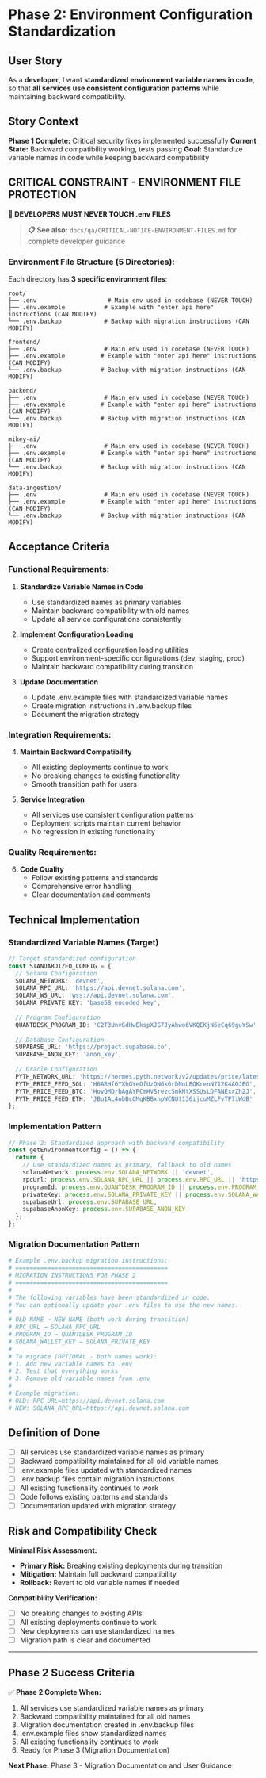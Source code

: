 # Phase 2: Environment Configuration Standardization

## User Story

As a **developer**,
I want **standardized environment variable names in code**,
so that **all services use consistent configuration patterns** while maintaining backward compatibility.

## Story Context

**Phase 1 Complete:** Critical security fixes implemented successfully
**Current State:** Backward compatibility working, tests passing
**Goal:** Standardize variable names in code while keeping backward compatibility

## CRITICAL CONSTRAINT - ENVIRONMENT FILE PROTECTION

**🚨 DEVELOPERS MUST NEVER TOUCH .env FILES**

> **📋 See also:** `docs/qa/CRITICAL-NOTICE-ENVIRONMENT-FILES.md` for complete developer guidance

### Environment File Structure (5 Directories):
Each directory has **3 specific environment files**:

```
root/
├── .env                    # Main env used in codebase (NEVER TOUCH)
├── .env.example           # Example with "enter api here" instructions (CAN MODIFY)
└── .env.backup            # Backup with migration instructions (CAN MODIFY)

frontend/
├── .env                   # Main env used in codebase (NEVER TOUCH)
├── .env.example          # Example with "enter api here" instructions (CAN MODIFY)
└── .env.backup           # Backup with migration instructions (CAN MODIFY)

backend/
├── .env                   # Main env used in codebase (NEVER TOUCH)
├── .env.example          # Example with "enter api here" instructions (CAN MODIFY)
└── .env.backup           # Backup with migration instructions (CAN MODIFY)

mikey-ai/
├── .env                   # Main env used in codebase (NEVER TOUCH)
├── .env.example          # Example with "enter api here" instructions (CAN MODIFY)
└── .env.backup           # Backup with migration instructions (CAN MODIFY)

data-ingestion/
├── .env                   # Main env used in codebase (NEVER TOUCH)
├── .env.example          # Example with "enter api here" instructions (CAN MODIFY)
└── .env.backup           # Backup with migration instructions (CAN MODIFY)
```

## Acceptance Criteria

### **Functional Requirements:**

1. **Standardize Variable Names in Code**
   - Use standardized names as primary variables
   - Maintain backward compatibility with old names
   - Update all service configurations consistently

2. **Implement Configuration Loading**
   - Create centralized configuration loading utilities
   - Support environment-specific configurations (dev, staging, prod)
   - Maintain backward compatibility during transition

3. **Update Documentation**
   - Update .env.example files with standardized variable names
   - Create migration instructions in .env.backup files
   - Document the migration strategy

### **Integration Requirements:**

4. **Maintain Backward Compatibility**
   - All existing deployments continue to work
   - No breaking changes to existing functionality
   - Smooth transition path for users

5. **Service Integration**
   - All services use consistent configuration patterns
   - Deployment scripts maintain current behavior
   - No regression in existing functionality

### **Quality Requirements:**

6. **Code Quality**
   - Follow existing patterns and standards
   - Comprehensive error handling
   - Clear documentation and comments

## Technical Implementation

### **Standardized Variable Names (Target)**

```typescript
// Target standardized configuration
const STANDARDIZED_CONFIG = {
  // Solana Configuration
  SOLANA_NETWORK: 'devnet',
  SOLANA_RPC_URL: 'https://api.devnet.solana.com',
  SOLANA_WS_URL: 'wss://api.devnet.solana.com',
  SOLANA_PRIVATE_KEY: 'base58_encoded_key',
  
  // Program Configuration
  QUANTDESK_PROGRAM_ID: 'C2T3UnvGdHwEkspXJG7JyAhwo6VKQEKjN6eCq69guYSw',
  
  // Database Configuration
  SUPABASE_URL: 'https://project.supabase.co',
  SUPABASE_ANON_KEY: 'anon_key',
  
  // Oracle Configuration
  PYTH_NETWORK_URL: 'https://hermes.pyth.network/v2/updates/price/latest',
  PYTH_PRICE_FEED_SOL: 'H6ARHf6YXhGYeQfUzQNGk6rDNnLBQKrenN712K4AQJEG',
  PYTH_PRICE_FEED_BTC: 'HovQMDrbAgAYPCmHVSrezcSmkMtXSSUsLDFANExrZh2J',
  PYTH_PRICE_FEED_ETH: 'JBu1AL4obBcCMqKBBxhpWCNUt136ijcuMZLFvTP7iWdB'
};
```

### **Implementation Pattern**

```typescript
// Phase 2: Standardized approach with backward compatibility
const getEnvironmentConfig = () => {
  return {
    // Use standardized names as primary, fallback to old names
    solanaNetwork: process.env.SOLANA_NETWORK || 'devnet',
    rpcUrl: process.env.SOLANA_RPC_URL || process.env.RPC_URL || 'https://api.devnet.solana.com',
    programId: process.env.QUANTDESK_PROGRAM_ID || process.env.PROGRAM_ID || 'C2T3UnvGdHwEkspXJG7JyAhwo6VKQEKjN6eCq69guYSw',
    privateKey: process.env.SOLANA_PRIVATE_KEY || process.env.SOLANA_WALLET_KEY,
    supabaseUrl: process.env.SUPABASE_URL,
    supabaseAnonKey: process.env.SUPABASE_ANON_KEY
  };
};
```

### **Migration Documentation Pattern**

```bash
# Example .env.backup migration instructions:
# ===========================================
# MIGRATION INSTRUCTIONS FOR PHASE 2
# ===========================================
# 
# The following variables have been standardized in code.
# You can optionally update your .env files to use the new names.
# 
# OLD NAME → NEW NAME (both work during transition)
# RPC_URL → SOLANA_RPC_URL
# PROGRAM_ID → QUANTDESK_PROGRAM_ID
# SOLANA_WALLET_KEY → SOLANA_PRIVATE_KEY
# 
# To migrate (OPTIONAL - both names work):
# 1. Add new variable names to .env
# 2. Test that everything works
# 3. Remove old variable names from .env
# 
# Example migration:
# OLD: RPC_URL=https://api.devnet.solana.com
# NEW: SOLANA_RPC_URL=https://api.devnet.solana.com
```

## Definition of Done

- [ ] All services use standardized variable names as primary
- [ ] Backward compatibility maintained for all old variable names
- [ ] .env.example files updated with standardized names
- [ ] .env.backup files contain migration instructions
- [ ] All existing functionality continues to work
- [ ] Code follows existing patterns and standards
- [ ] Documentation updated with migration strategy

## Risk and Compatibility Check

**Minimal Risk Assessment:**
- **Primary Risk:** Breaking existing deployments during transition
- **Mitigation:** Maintain full backward compatibility
- **Rollback:** Revert to old variable names if needed

**Compatibility Verification:**
- [ ] No breaking changes to existing APIs
- [ ] All existing deployments continue to work
- [ ] New deployments can use standardized names
- [ ] Migration path is clear and documented

---

## Phase 2 Success Criteria

✅ **Phase 2 Complete When:**
1. All services use standardized variable names as primary
2. Backward compatibility maintained for all old names
3. Migration documentation created in .env.backup files
4. .env.example files show standardized names
5. All existing functionality continues to work
6. Ready for Phase 3 (Migration Documentation)

**Next Phase:** Phase 3 - Migration Documentation and User Guidance
